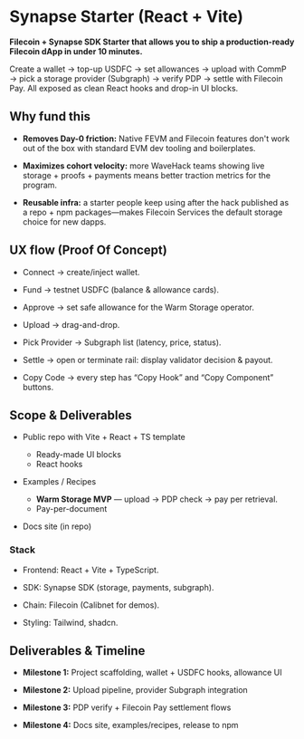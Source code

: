 # Synapse Starter (React + Vite)

**Filecoin + Synapse SDK Starter that allows you to ship a production-ready Filecoin dApp in under 10 minutes.**

Create a wallet → top-up USDFC → set allowances → upload with CommP → pick a storage provider (Subgraph) → verify PDP → settle with Filecoin Pay. All exposed as clean React hooks and drop-in UI blocks.

## Why fund this

- **Removes Day-0 friction:** Native FEVM and Filecoin features don't work out of the box with standard EVM dev tooling and boilerplates.

- **Maximizes cohort velocity:** more WaveHack teams showing live storage + proofs + payments means better traction metrics for the program.

- **Reusable infra:** a starter people keep using after the hack published as a repo + npm packages—makes Filecoin Services the default storage choice for new dapps.

## UX flow (Proof Of Concept)

- Connect → create/inject wallet.

- Fund → testnet USDFC (balance & allowance cards).

- Approve → set safe allowance for the Warm Storage operator.

- Upload → drag-and-drop.

- Pick Provider → Subgraph list (latency, price, status).

- Settle → open or terminate rail: display validator decision & payout.

- Copy Code → every step has “Copy Hook” and “Copy Component” buttons.

## Scope & Deliverables

- Public repo with Vite + React + TS template
    - Ready-made UI blocks
    - React hooks
    
- Examples / Recipes
    - **Warm Storage MVP** — upload → PDP check → pay per retrieval.
    - Pay-per-document
    
- Docs site (in repo)

### Stack

- Frontend: React + Vite + TypeScript.

- SDK: Synapse SDK (storage, payments, subgraph).

- Chain: Filecoin (Calibnet for demos).

- Styling: Tailwind, shadcn.

## Deliverables & Timeline

- **Milestone 1:** Project scaffolding, wallet + USDFC hooks, allowance UI

- **Milestone 2:** Upload pipeline, provider Subgraph integration

- **Milestone 3:** PDP verify + Filecoin Pay settlement flows

- **Milestone 4:** Docs site, examples/recipes, release to npm
